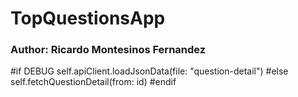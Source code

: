 # TopQuestionsApp

### Author: Ricardo Montesinos Fernandez



 #if DEBUG
            self.apiClient.loadJsonData(file: "question-detail")
        #else
            self.fetchQuestionDetail(from: id)
        #endif